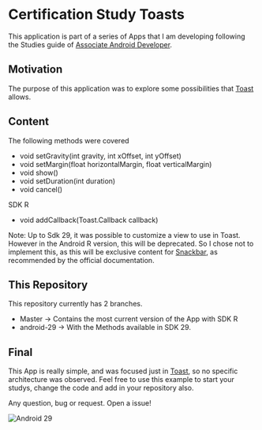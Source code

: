 # Certification Study Toasts

This application is part of a series of Apps that I am developing following the Studies guide of [Associate Android Developer](https://developers.google.com/certification/associate-android-developer).

## Motivation 

The purpose of this application was to explore some possibilities that [Toast](https://developer.android.com/reference/android/widget/Toast) allows.

## Content

The following methods were covered

* void setGravity(int gravity, int xOffset, int yOffset)
* void setMargin(float horizontalMargin, float verticalMargin)
* void show()
* void setDuration(int duration)
* void cancel()

SDK R
* void addCallback(Toast.Callback callback)

Note: Up to Sdk 29, it was possible to customize a view to use in Toast. However in the Android R version, this will be deprecated. So I chose not to implement this, as this will be exclusive content for [Snackbar](https://developer.android.com/reference/com/google/android/material/snackbar/Snackbar), as recommended by the official documentation.

## This Repository

This repository currently has 2 branches.

* Master -> Contains the most current version of the App with SDK R
* android-29 -> With the Methods available in SDK 29.

## Final

This App is really simple, and was focused just in [Toast](https://developer.android.com/reference/android/widget/Toast), so no specific architecture was observed. Feel free to use this example to start your studys, change the code and add in your repository also.

Any question, bug or request. Open a issue!

![Android 29](screenshots/android29.gif)